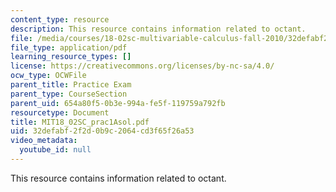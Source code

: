 ```yaml
---
content_type: resource
description: This resource contains information related to octant.
file: /media/courses/18-02sc-multivariable-calculus-fall-2010/32defabf2f2d0b9c2064cd3f65f26a53_MIT18_02SC_prac1Asol.pdf
file_type: application/pdf
learning_resource_types: []
license: https://creativecommons.org/licenses/by-nc-sa/4.0/
ocw_type: OCWFile
parent_title: Practice Exam
parent_type: CourseSection
parent_uid: 654a80f5-0b3e-994a-fe5f-119759a792fb
resourcetype: Document
title: MIT18_02SC_prac1Asol.pdf
uid: 32defabf-2f2d-0b9c-2064-cd3f65f26a53
video_metadata:
  youtube_id: null
---
```

This resource contains information related to octant.